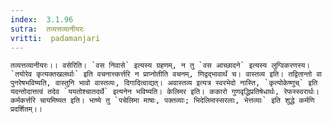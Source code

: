 ```yaml
---
index:  3.1.96
sutra:  तव्यत्तव्यानीयरः
vritti:  padamanjari
---
```


	तव्यत्तव्यानीयरः।। वसेरिति। `वस निवासे` इत्यस्य ग्रहणम्, न तु `वस आच्छादने` इत्यस्य लुग्विकरणस्य। `तयोरेव कृत्यक्तखलर्थाः` इति वचनात्त्कर्त्तरि न प्राप्नोतीति वचनम्, णिद्वद्भावार्थं च। वास्तव्य इति। तद्वितान्तो वा पुनरेषभविष्यति, वास्तुनि भावो वास्तव्यः, दिगादित्वाद्यत्। अवास्तव्य इत्यत्र स्वरभेदो नास्ति, `कृत्योकेष्णुच्` इति यदन्तोदात्तत्वं तदेव `ययतोश्चातदर्थे` इत्यनेन भविष्यति। केलिमर इति। ककारो गुणवृद्धिप्रतिषेधार्थः, रेफस्स्वरार्थः। 
	कर्मकर्त्तरि चायमिष्यत इति। भाष्ये तु `पचेलिमा माषाः, पक्तव्याः; भिदेलिमास्सरलाः, भेत्तव्याः` इति शुद्धे कर्मणि प्रदर्शितम्।।
